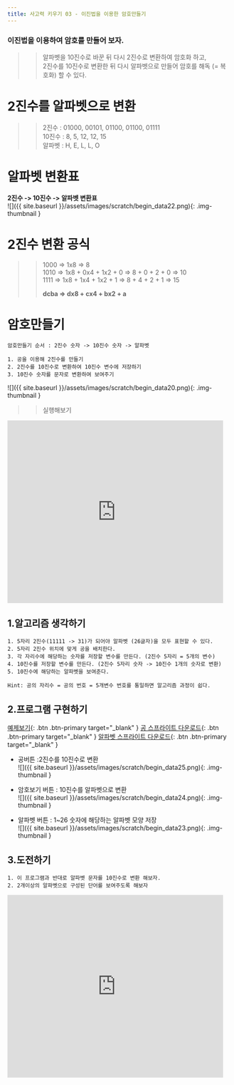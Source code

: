 ```yaml
---
title: 사고력 키우기 03 - 이진법을 이용한 암호만들기
---
```


### 이진법을 이용하여 암호를 만들어 보자.    

>> 알파벳을 10진수로 바꾼 뒤 다시 2진수로 변환하여 암호화 하고,     
2진수를 10진수로 변환한 뒤 다시 알파벳으로 만들어 암호를 해독 (= 복호화) 할 수 있다.    

# 2진수를 알파벳으로 변환
>> 2진수 : 01000, 00101, 01100, 01100, 01111     
10진수 : 8, 5, 12, 12, 15    
알파벳 : H, E, L, L, O    

# 알파벳 변환표    
**2진수 -> 10진수 -> 알파벳 변환표**    
![]({{ site.baseurl }}/assets/images/scratch/begin_data22.png){: .img-thumbnail }

# 2진수 변환 공식
>> 1000 => 1x8 => 8    
>> 1010 => 1x8 + 0x4 + 1x2 + 0 => 8 + 0 + 2 + 0 => 10    
>> 1111 => 1x8 + 1x4 + 1x2 + 1 => 8 + 4 + 2 + 1 => 15    
>>    
>> **dcba => dx8 + cx4 + bx2 + a**    

# 암호만들기 
```
암호만들기 순서 : 2진수 숫자 -> 10진수 숫자 -> 알파벳    

1. 공을 이용해 2진수를 만들기
2. 2진수를 10진수로 변환하여 10진수 변수에 저장하기
3. 10진수 숫자를 문자로 변환하여 보여주기
```

![]({{ site.baseurl }}/assets/images/scratch/begin_data20.png){: .img-thumbnail }

>> 실행해보기    
 
<div class="if-containerm">
<iframe src="https://scratch.mit.edu/projects/619908484/embed" allowtransparency="true" width="485" height="410" class="if-video"  frameborder="0" scrolling="no" allowfullscreen></iframe>
</div> 

## 1.알고리즘 생각하기

```
1. 5자리 2진수(11111 -> 31)가 되어야 알파벳 (26글자)을 모두 표현할 수 있다.
2. 5자리 2진수 위치에 맞게 공을 배치한다. 
3. 각 자리수에 해당하는 숫자를 저장할 변수를 만든다. (2진수 5자리 = 5개의 변수)
4. 10진수를 저장할 변수를 만든다. (2진수 5자리 숫자 -> 10진수 1개의 숫자로 변환)
5. 10진수에 해당하는 알파벳을 보여준다. 

Hint: 공의 자리수 = 공의 번호 = 5개변수 번호를 통일하면 알고리즘 과정이 쉽다.
```

## 2.프로그램 구현하기

[예제보기](https://scratch.mit.edu/projects/619908484/){: .btn .btn-primary target="_blank" }
[공 스프라이트 다운로드](/docs/assets/file/sprite/Ball1.sprite3){: .btn .btn-primary target="_blank" }
[알파벳 스프라이트 다운로드](/docs/assets/file/sprite/Glow-A.sprite3){: .btn .btn-primary target="_blank" }

    

+ 공버튼 :2진수를 10진수로 변환    
![]({{ site.baseurl }}/assets/images/scratch/begin_data25.png){: .img-thumbnail }    

+ 암호보기 버튼 : 10진수를 알파벳으로 변환    
![]({{ site.baseurl }}/assets/images/scratch/begin_data24.png){: .img-thumbnail }    

+ 알파벳 버튼 : 1~26 숫자에 해당하는 알파벳 모양 저장    
![]({{ site.baseurl }}/assets/images/scratch/begin_data23.png){: .img-thumbnail }    


## 3.도전하기
```
1. 이 프로그램과 반대로 알파벳 문자를 10진수로 변환 해보자.
2. 2개이상의 알파벳으로 구성된 단어를 보여주도록 해보자
```


<div class="if-containerm">
<iframe src="https://scratch.mit.edu/projects/609105285/embed" allowtransparency="true" width="485" height="410" class="if-video"  frameborder="0" scrolling="no" allowfullscreen></iframe>
</div> 
    